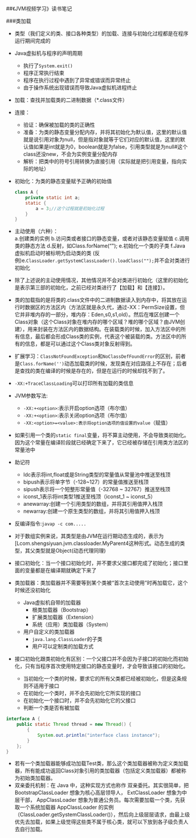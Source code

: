 ##《JVM视频学习》读书笔记

###类加载
* 类型（我们定义的类、接口各种类型）的加载、连接与初始化过程都是在程序运行期间完成的
* Java虚拟机与程序的声明周期
    * 执行了`System.exit()`
    * 程序正常执行结束
    * 程序在执行过程中遇到了异常或错误而异常终止
    * 由于操作系统出现错误而导致Java虚拟机进程终止
* 加载：查找并加载类的二进制数据（*.class文件）
* 连接：
    * 验证：确保被加载的类的正确性
    * 准备：为类的静态变量分配内存，并将其初始化为默认值，这里的默认值就是说引用对象为null，但是指对象就等于它们对应的默认值，这里的默认值如果是int就是为0，boolean就是为false，引用类型就是为null#这个class还没new，不会为实例变量分配内存
    * 解析：把类中的符号引用转换为直接引用（实际就是把引用变量，指向实际的地址）
* 初始化：为类的静态变量赋予正确的初始值
      
    ```java
    class A {
        private static int a;
        static {
            a = 3;//这个过程就是初始化过程
        }
    }
    ```
* 主动使用（六种）：     
     a.创建类的实例
     b.访问类或者接口的静态变量，或者对该静态变量赋值
     c.调用类的静态方法
     d.反射，如Class.forName(“");
     e.初始化一个类的子类
     f.Java虚拟机启动时被标明为启动类的类
     (反例)e.`ClassLoader.getSystemClassLoader().loadClass("");`并不会对类进行初始化
* 除了上述说的主动使用情况，其他情况并不会对类进行初始化（这里的初始化是表示第三部的初始化，之前已经对类进行了【加载】和【连接】）。    
* 类的加载指的是将类的.class文件中的二进制数据读入到内存中，将其放在运行时数据区的方法区内（方法区就是永久代，通过-XX：PermSize设置，但它并非堆内存的一部分，堆内存：Eden,s0,s1,old）。然后在堆区创建一个Class对象（这个Class对象在堆内存的哪个区域？堆的哪个区域？由JVM创建），用来封装在方法区内的数据结构。在装载类的时候，加入方法区中的所有信息，最后都会形成Class类的实例，代表这个被装载的类。方法区中的所有的信息，都是可以通过这个Class类对象反射得到。
* 扩展学习：`ClassNotFoundException`和`NoClassDefFoundError`的区别，前者是`Class.forName('')`动态加载类的时候，发现类在对应路径上不存在；后者是查找的类在编译的时候是存在的，但是在运行的时候却找不到了。
* `-XX:+TraceClassLoading`可以打印所有加载的类信息
* JVM参数写法:
    * `-XX:+<option>`:表示开启option选项（布尔值）
    * `-XX:+<option>`:表示关闭option选项（布尔值）
    * `-XX:<option>=<value>:表示将option选项的值设置的value`（赋值）
* 如果引用一个类的`static final`变量，将不算主动使用，不会导致类初始化。因为这个常量在编译阶段就已经确定下来了，它已经被存储在引用类方法区的常量池中
* 助记符
    * ldc表示将int,float或是String类型的常量值从常量池中推送至栈顶
    * bipush表示将单字节（-128~127）的常量值推送至栈顶
    * sipush表示将一个短整形常量值（-32768 ~ 32767）推送至栈顶
    * iconst_1表示将int类型1推送至栈顶（iconst_1 ~ iconst_5）
    * anewarray:创建一个引用类型的数组，并将其引用值押入栈顶
    * newarray:创建一个原生类型的数组，并将其引用值押入栈顶
* 反编译指令:`javap -c com.....`
* 对于数组实例来说，其类型是由JVM在运行期动态生成的，表示为[Lcom.shengsiyuan.jvm.classloader.MyParent4这种形式。动态生成的类型，其父类型就是Object(动态代理同理) 
* 接口初始化：当一个接口初始化时，并不要求父接口都完成了初始化；接口里面的变量都是在编译期就确定下来了
* 类加载器：类加载器并不需要等到某个类被“首次主动使用”时再加载它，这个时候还没初始化
    * Java虚拟机自带的加载器
        * 根类加载器（Bootstrap）
        * 扩展类加载器（Extension）
        * 系统（应用）类加载器（System）
    * 用户自定义的类加载器
        *  `java.lang.ClassLoader`的子类
        *  用户可以定制类的加载方式
* 接口初始化跟类初始化有区别：一个父接口并不会因为子接口的初始化而初始化，只有当程序首次使用特定接口的静态变量时，才会导致该接口的初始化。
    * 当初始化一个类的时候，要求它的所有父类都已经被初始化，但是这条规则不适用于接口
    * 在初始化一个类时，并不会先初始化它所实现的接口
    * 在初始化一个接口时，并不会先初始化它的父接口
    * 判断一个类是否有被加载
    
```java
interface A {
    public static Thread thread = new Thread() {
        {
            System.out.println("interface class instance");
        }
    };
}
```

* 若有一个类加载器能够成功加载Test类，那么这个类加载器被称为定义类加载器，所有能成功返回Class对象引用的类加载器（包括定义类加载器）都被称为初始类加载器。
* 双亲委托机制：在 Java 中，这种实现方式也称作 双亲委托。其实很简单，把 BootstrapClassLoader 想象为核心高层领导人， ExtClassLoader 想象为中层干部， AppClassLoader 想象为普通公务员。每次需要加载一个类，先获取一个系统加载器 AppClassLoader 的实例（ClassLoader.getSystemClassLoader()），然后向上级层层请求，由最上级优先去加载，如果上级觉得这些类不属于核心类，就可以下放到各子级负责人去自行加载。



